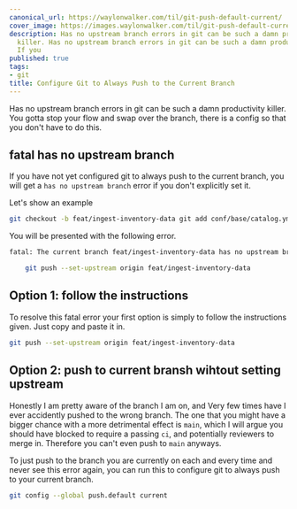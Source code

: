 ```yaml
---
canonical_url: https://waylonwalker.com/til/git-push-default-current/
cover_image: https://images.waylonwalker.com/til/git-push-default-current.png
description: Has no upstream branch errors in git can be such a damn productivity
  killer. Has no upstream branch errors in git can be such a damn productivity killer.
  If you
published: true
tags:
- git
title: Configure Git to Always Push to the Current Branch
---
```


Has no upstream branch errors in git can be such a damn productivity killer. You gotta stop your flow and swap over the branch, there is a config so that you don't have to do this.

## **fatal** has no upstream branch

If you have not yet configured git to always push to the current branch, you will get a `has no upstream branch` error if you don't explicitly set it.

Let's show an example

``` bash
git checkout -b feat/ingest-inventory-data git add conf/base/catalog.yml git commit -m "feat: ingest inventory data from abc-db" git push
```

You will be presented with the following error.

``` bash
fatal: The current branch feat/ingest-inventory-data has no upstream branch. To push the current branch and set the remote as upstream, use

    git push --set-upstream origin feat/ingest-inventory-data
```
## Option 1: follow the instructions

To resolve this fatal error your first option is simply to follow the instructions given.  Just copy and paste it in.

``` bash
git push --set-upstream origin feat/ingest-inventory-data
```

## Option 2: push to current bransh wihtout setting upstream

Honestly I am pretty aware of the branch I am on, and Very few times have I ever accidently pushed to the wrong branch.  The one that you might have a bigger chance with a more detrimental effect is `main`, which I will argue you should have blocked to require a passing `ci`, and potentially reviewers to merge in.  Therefore you can't even push to `main` anyways.

To just push to the branch you are currently on each and every time and never see this error again, you can run this to configure git to always push to your current branch.

``` bash
git config --global push.default current
```